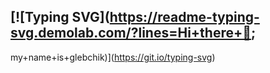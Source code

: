 
## [![Typing SVG](https://readme-typing-svg.demolab.com/?lines=Hi+there+👋;
my+name+is+glebchik)](https://git.io/typing-svg)
